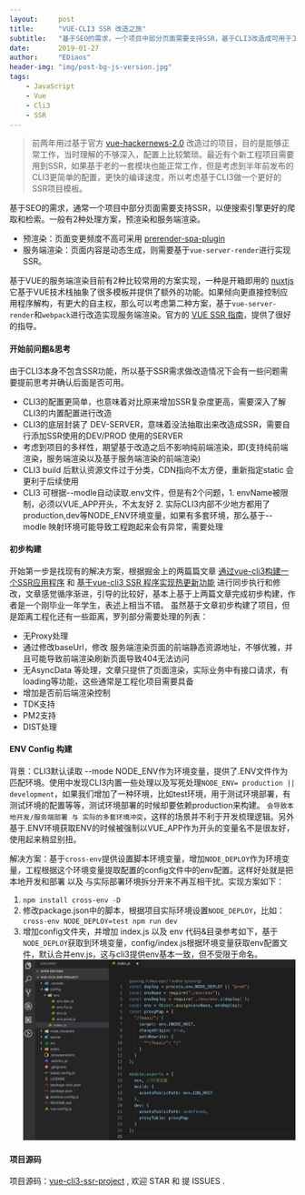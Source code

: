 ```yaml
---
layout:     post
title:      "VUE-CLI3 SSR 改造之旅"
subtitle:   "基于SEO的需求，一个项目中部分页面需要支持SSR，基于CLI3改造成可用于工程的SERVER-RENDER项目"
date:       2019-01-27
author:     "EDiaos"
header-img: "img/post-bg-js-version.jpg"
tags:
    - JavaScript
    - Vue
    - Cli3
    - SSR
---
```


> 前两年用过基于官方 [vue-hackernews-2.0](https://github.com/vuejs/vue-hackernews-2.0) 改造过的项目，目的是能够正常工作，当时理解的不够深入，配置上比较繁琐。最近有个新工程项目需要用到SSR，如果基于老的一套模块也能正常工作，但是考虑到半年前发布的CLI3更简单的配置，更快的编译速度，所以考虑基于CLI3做一个更好的SSR项目模板。

基于SEO的需求，通常一个项目中部分页面需要支持SSR，以便搜索引擎更好的爬取和检索。一般有2种处理方案，预渲染和服务端渲染。

- 预渲染：页面变更频度不高可采用 [prerender-spa-plugin](https://github.com/chrisvfritz/prerender-spa-plugin)
- 服务端渲染：页面内容是动态生成，则需要基于`vue-server-render`进行实现SSR。

基于VUE的服务端渲染目前有2种比较常用的方案实现，一种是开箱即用的 [nuxtjs](https://nuxtjs.org/) 它基于VUE技术栈抽象了很多模板并提供了额外的功能。如果倾向更直接控制应用程序解构，有更大的自主权，那么可以考虑第二种方案，基于`vue-server-render`和`webpack`进行改造实现服务端渲染。官方的 [VUE SSR 指南](https://ssr.vuejs.org/)，提供了很好的指导。

#### 开始前问题&思考

由于CLI3本身不包含SSR功能，所以基于SSR需求做改造情况下会有一些问题需要提前思考并确认后面是否可用。

- CLI3的配置更简单，也意味着对比原来增加SSR复杂度更高，需要深入了解CLI3的内置配置进行改造
- CLI3的底层封装了 DEV-SERVER，意味着没法抽取出来改造成SSR，需要自行添加SSR使用的DEV/PROD 使用的SERVER
- 考虑到项目的多样性，期望基于改造之后不影响纯前端渲染，即(支持纯前端渲染，服务端渲染以及基于服务端渲染的前端渲染)
- CLI3 build 后默认资源文件过于分类，CDN指向不太方便，重新指定static 会更利于后续使用
- CLI3 可根据--modle自动读取.env文件，但是有2个问题，1. envName被限制，必须以VUE_APP开头，不太友好   2. 实际CLI3内部不少地方都用了production,dev等NODE_ENV环境变量，如果有多套环境，那么基于--modle 映射环境可能导致工程跑起来会有异常，需要处理


#### 初步构建

开始第一步是找现有的解决方案，根据掘金上的两篇篇文章 [通过vue-cli3构建一个SSR应用程序](https://juejin.im/post/5b98e5875188255c8320f88a) 和 [基于vue-cli3 SSR 程序实现热更新功能](https://juejin.im/post/5bc4321b6fb9a05d1e0e824b) 进行同步执行和修改，文章感觉循序渐进，引导的比较好，基本上基于上两篇文章完成初步构建，作者是一个刚毕业一年学生，表述上相当不错。
虽然基于文章初步构建了项目，但是距离工程化还有一些距离，罗列部分需要处理的列表：

- 无Proxy处理
- 通过修改baseUrl，修改 服务端渲染页面的前端静态资源地址，不够优雅，并且可能导致前端渲染刷新页面导致404无法访问
- 无AsyncData 等处理，文章只提供了页面渲染，实际业务中有接口请求，有loading等功能，这些通常是工程化项目需要具备
- 增加是否前后端渲染控制
- TDK支持
- PM2支持
- DIST处理

#### ENV Config 构建
背景：CLI3默认读取 --mode NODE_ENV作为环境变量，提供了.ENV文件作为匹配环境。使用中发现CLI3内置一些处理以及写死处理`NODE_ENV= production || development`，如果我们增加了一种环境，比如test环境，用于测试环境部署，有测试环境的配置等等，测试环境部署的时候却要依赖production来构建。
`会导致本地开发/服务端部署 与 实际的多套环境冲突`，这样的场景并不利于开发梳理逻辑。另外基于.ENV环境获取ENV的时候被强制以VUE_APP作为开头的变量名不是很友好，使用起来稍显别扭。

解决方案：基于`cross-env`提供设置脚本环境变量，增加`NODE_DEPLOY`作为环境变量，工程根据这个环境变量提取配置的config文件中的env配置。这样好处就是把本地开发和部署 以及 与实际部署环境拆分开来不再互相干扰。实现方案如下：
1. `npm install cross-env -D`
2. 修改package.json中的脚本，根据项目实际环境设置`NODE_DEPLOY`，比如：`cross-env NODE_DEPLOY=test npm run dev`
3. 增加config文件夹，并增加 index.js 以及 env
代码&目录参考如下，基于`NODE_DEPLOY`获取到环境变量，config/index.js根据环境变量获取env配置文件，默认合并env.js，这与cli3提供env基本一致，但不受限于命名。
![java-javascript](/img/vue-cli3-ssr-project/env_config.jpg)

#### 项目源码

项目源码：[vue-cli3-ssr-project](https://github.com/EDiaos/vue-cli3-ssr-project) , 欢迎 STAR 和 提 ISSUES .






